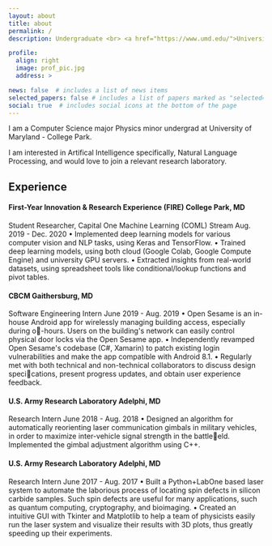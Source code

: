 ```yaml
---
layout: about
title: about
permalink: /
description: Undergraduate <br> <a href="https://www.umd.edu/">University of Maryland</a>

profile:
  align: right
  image: prof_pic.jpg
  address: >

news: false  # includes a list of news items
selected_papers: false # includes a list of papers marked as "selected={true}"
social: true  # includes social icons at the bottom of the page
---
```

<!-- 
Write your biography here. Tell the world about yourself. Link to your favorite [subreddit](http://reddit.com){:target="\_blank"}. You can put a picture in, too. The code is already in, just name your picture `prof_pic.jpg` and put it in the `img/` folder.

Put your address / P.O. box / other info right below your picture. You can also disable any these elements by editing `profile` property of the YAML header of your `_pages/about.md`. Edit `_bibliography/papers.bib` and Jekyll will render your [publications page](/al-folio/publications/) automatically.

Link to your social media connections, too. This theme is set up to use [Font Awesome icons](http://fortawesome.github.io/Font-Awesome/){:target="\_blank"} and [Academicons](https://jpswalsh.github.io/academicons/){:target="\_blank"}, like the ones below. Add your Facebook, Twitter, LinkedIn, Google Scholar, or just disable all of them. -->

I am a Computer Science major Physics minor undergrad at University of Maryland - College Park.

I am interested in Artifical Intelligence specifically, Natural Language Processing, and would love to join a relevant research laboratory.

## Experience

#### First-Year Innovation & Research Experience (FIRE) College Park, MD
Student Researcher, Capital One Machine Learning (COML) Stream Aug. 2019 - Dec. 2020
• Implemented deep learning models for various computer vision and NLP tasks, using Keras and TensorFlow.
• Trained deep learning models, using both cloud (Google Colab, Google Compute Engine) and university GPU servers.
• Extracted insights from real-world datasets, using spreadsheet tools like conditional/lookup functions and pivot tables.
#### CBCM Gaithersburg, MD
Software Engineering Intern June 2019 - Aug. 2019
• Open Sesame is an in-house Android app for wirelessly managing building access, especially during o-hours. Users on the
building's network can easily control physical door locks via the Open Sesame app.
• Independently revamped Open Sesame's codebase (C#, Xamarin) to patch existing login vulnerabilities and make the app
compatible with Android 8.1.
• Regularly met with both technical and non-technical collaborators to discuss design specications, present progress
updates, and obtain user experience feedback.
#### U.S. Army Research Laboratory Adelphi, MD
Research Intern June 2018 - Aug. 2018
• Designed an algorithm for automatically reorienting laser communication gimbals in military vehicles, in order to maximize
inter-vehicle signal strength in the battleeld. Implemented the gimbal adjustment algorithm using C++.
#### U.S. Army Research Laboratory Adelphi, MD
Research Intern June 2017 - Aug. 2017
• Built a Python+LabOne based laser system to automate the laborious process of locating spin defects in silicon carbide
samples. Such spin defects are useful for many applications, such as quantum computing, cryptography, and bioimaging.
• Created an intuitive GUI with Tkinter and Matplotlib to help a team of physicists easily run the laser system and visualize
their results with 3D plots, thus greatly speeding up their experiments.